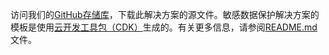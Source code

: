 访问我们的[GitHub存储库](https://github.com/awslabs/sensitive-data-protection-on-aws)，下载此解决方案的源文件。敏感数据保护解决方案的模板是使用[云开发工具包（CDK）](http://aws.amazon.com/cdk/)生成的。有关更多信息，请参阅[README.md](https://github.com/awslabs/sensitive-data-protection-on-aws/blob/main/README.md)文件。